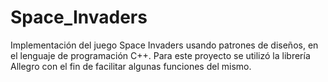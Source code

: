 # Space_Invaders
Implementación del juego Space Invaders usando patrones de diseños, en el lenguaje de programación C++. Para este proyecto se utilizó la librería Allegro con el fin de facilitar algunas funciones del mismo. 
